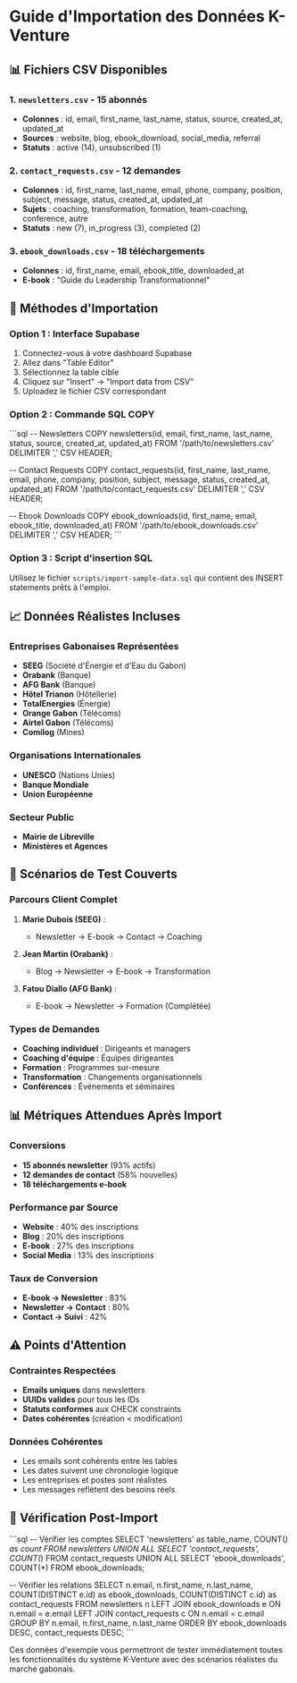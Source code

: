 # Guide d'Importation des Données K-Venture

## 📊 Fichiers CSV Disponibles

### 1. `newsletters.csv` - 15 abonnés
- **Colonnes** : id, email, first_name, last_name, status, source, created_at, updated_at
- **Sources** : website, blog, ebook_download, social_media, referral
- **Statuts** : active (14), unsubscribed (1)

### 2. `contact_requests.csv` - 12 demandes
- **Colonnes** : id, first_name, last_name, email, phone, company, position, subject, message, status, created_at, updated_at
- **Sujets** : coaching, transformation, formation, team-coaching, conference, autre
- **Statuts** : new (7), in_progress (3), completed (2)

### 3. `ebook_downloads.csv` - 18 téléchargements
- **Colonnes** : id, first_name, email, ebook_title, downloaded_at
- **E-book** : "Guide du Leadership Transformationnel"

## 🚀 Méthodes d'Importation

### Option 1 : Interface Supabase
1. Connectez-vous à votre dashboard Supabase
2. Allez dans "Table Editor"
3. Sélectionnez la table cible
4. Cliquez sur "Insert" → "Import data from CSV"
5. Uploadez le fichier CSV correspondant

### Option 2 : Commande SQL COPY
\`\`\`sql
-- Newsletters
COPY newsletters(id, email, first_name, last_name, status, source, created_at, updated_at)
FROM '/path/to/newsletters.csv'
DELIMITER ','
CSV HEADER;

-- Contact Requests
COPY contact_requests(id, first_name, last_name, email, phone, company, position, subject, message, status, created_at, updated_at)
FROM '/path/to/contact_requests.csv'
DELIMITER ','
CSV HEADER;

-- Ebook Downloads
COPY ebook_downloads(id, first_name, email, ebook_title, downloaded_at)
FROM '/path/to/ebook_downloads.csv'
DELIMITER ','
CSV HEADER;
\`\`\`

### Option 3 : Script d'insertion SQL
Utilisez le fichier `scripts/import-sample-data.sql` qui contient des INSERT statements prêts à l'emploi.

## 📈 Données Réalistes Incluses

### Entreprises Gabonaises Représentées
- **SEEG** (Société d'Énergie et d'Eau du Gabon)
- **Orabank** (Banque)
- **AFG Bank** (Banque)
- **Hôtel Trianon** (Hôtellerie)
- **TotalEnergies** (Énergie)
- **Orange Gabon** (Télécoms)
- **Airtel Gabon** (Télécoms)
- **Comilog** (Mines)

### Organisations Internationales
- **UNESCO** (Nations Unies)
- **Banque Mondiale**
- **Union Européenne**

### Secteur Public
- **Mairie de Libreville**
- **Ministères et Agences**

## 🎯 Scénarios de Test Couverts

### Parcours Client Complet
1. **Marie Dubois (SEEG)** :
   - Newsletter → E-book → Contact → Coaching

2. **Jean Martin (Orabank)** :
   - Blog → Newsletter → E-book → Transformation

3. **Fatou Diallo (AFG Bank)** :
   - E-book → Newsletter → Formation (Complétée)

### Types de Demandes
- **Coaching individuel** : Dirigeants et managers
- **Coaching d'équipe** : Équipes dirigeantes
- **Formation** : Programmes sur-mesure
- **Transformation** : Changements organisationnels
- **Conférences** : Événements et séminaires

## 📊 Métriques Attendues Après Import

### Conversions
- **15 abonnés newsletter** (93% actifs)
- **12 demandes de contact** (58% nouvelles)
- **18 téléchargements e-book**

### Performance par Source
- **Website** : 40% des inscriptions
- **Blog** : 20% des inscriptions
- **E-book** : 27% des inscriptions
- **Social Media** : 13% des inscriptions

### Taux de Conversion
- **E-book → Newsletter** : 83%
- **Newsletter → Contact** : 80%
- **Contact → Suivi** : 42%

## ⚠️ Points d'Attention

### Contraintes Respectées
- **Emails uniques** dans newsletters
- **UUIDs valides** pour tous les IDs
- **Statuts conformes** aux CHECK constraints
- **Dates cohérentes** (création < modification)

### Données Cohérentes
- Les emails sont cohérents entre les tables
- Les dates suivent une chronologie logique
- Les entreprises et postes sont réalistes
- Les messages reflètent des besoins réels

## 🔧 Vérification Post-Import

\`\`\`sql
-- Vérifier les comptes
SELECT 'newsletters' as table_name, COUNT(*) as count FROM newsletters
UNION ALL
SELECT 'contact_requests', COUNT(*) FROM contact_requests
UNION ALL
SELECT 'ebook_downloads', COUNT(*) FROM ebook_downloads;

-- Vérifier les relations
SELECT 
  n.email,
  n.first_name,
  n.last_name,
  COUNT(DISTINCT e.id) as ebook_downloads,
  COUNT(DISTINCT c.id) as contact_requests
FROM newsletters n
LEFT JOIN ebook_downloads e ON n.email = e.email
LEFT JOIN contact_requests c ON n.email = c.email
GROUP BY n.email, n.first_name, n.last_name
ORDER BY ebook_downloads DESC, contact_requests DESC;
\`\`\`

Ces données d'exemple vous permettront de tester immédiatement toutes les fonctionnalités du système K-Venture avec des scénarios réalistes du marché gabonais.

